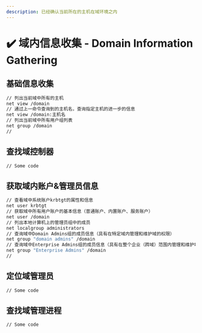 ```yaml
---
description: 已经确认当前所在的主机在域环境之内
---
```


# ✔️ 域内信息收集 - Domain Information Gathering

## 基础信息收集

```bash
// 列出当前域中所有的主机
net view /domain
// 通过上一命令查询到的主机名，查询指定主机的进一步的信息
net view /domain:主机名
// 列出当前域中所有用户组列表
net group /domain
// 
```

## 查找域控制器

```bash
// Some code

```



## 获取域内账户&管理员信息

```bash
// 查看域中系统账户krbtgt的属性和信息
net user krbtgt
// 获取域中所有用户账户的基本信息（普通账户、内置账户、服务账户）
net user /domain
// 列出本地计算机上的管理员组中的成员
net localgroup administrators
// 查询域中Domain Admins组的成员信息（具有在特定域内管理和维护域的权限）
net group "domain admins" /domain
// 查询域中Enterprise Admins组的成员信息（具有在整个企业（跨域）范围内管理和维护域的权限）
net group "Enterprise Admins" /domain
// 

```

## 定位域管理员

```bash
// Some code

```

## 查找域管理进程

```bash
// Some code

```
